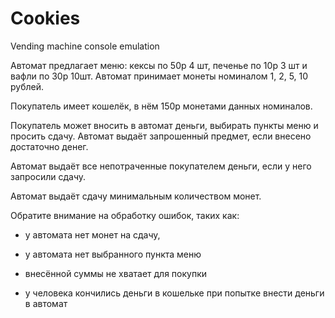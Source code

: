 # Cookies
Vending machine console emulation

Автомат предлагает меню: кексы по 50р 4 шт, печенье по 10р 3 шт и вафли по 30р 10шт.    Автомат принимает монеты номиналом 1, 2, 5, 10 рублей.

Покупатель имеет кошелёк, в нём 150р монетами данных номиналов.

Покупатель может вносить в автомат деньги, выбирать пункты меню и просить сдачу. Автомат выдаёт запрошенный предмет, если внесено достаточно денег.

Автомат выдаёт все непотраченные покупателем деньги, если у него запросили сдачу.

Автомат выдаёт сдачу минимальным количеством монет.

 

Обратите внимание на обработку ошибок, таких как:

   + у автомата нет монет на сдачу,

   + у автомата нет выбранного пункта меню

   + внесённой суммы не хватает для покупки

   + у человека кончились деньги в кошельке при попытке внести деньги в автомат

